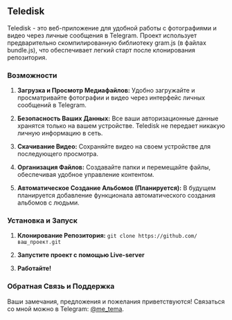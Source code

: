 <h2>Teledisk</h2>
<p>Teledisk - это веб-приложение для удобной работы с фотографиями и видео через личные сообщения в Telegram. 
  Проект использует предварительно скомпилированную библиотеку gram.js (в файлах bundle.js),
  что обеспечивает легкий старт после клонирования репозитория.</p>
  <h3>Возможности</h3>
  <ol>
    <li><p><strong>Загрузка и Просмотр Медиафайлов:</strong> Удобно загружайте и просматривайте фотографии и видео через интерфейс личных сообщений в Telegram.</p></li>
    <li><p><strong>Безопасность Ваших Данных:</strong> Все ваши авторизационные данные хранятся только на вашем устройстве. Teledisk не передает никакую личную информацию в сеть.</p></li>
    <li><p><strong>Скачивание Видео:</strong> Сохраняйте видео на своем устройстве для последующего просмотра.</p></li>
    <li><p><strong>Организация Файлов:</strong> Создавайте папки и перемещайте файлы, обеспечивая удобное управление контентом.</p></li>
    <li><p><strong>Автоматическое Создание Альбомов (Планируется):</strong> В будущем планируется добавление функционала автоматического создания альбомов с людьми.</p></li>
  </ol>
  <h3>Установка и Запуск</h3>
  <ol>
    <li><p><strong>Клонирование Репозитория:</strong> <code>git clone https://github.com/ваш_проект.git</code></p></li>
    <li><p><strong>Запустите проект с помощью Live-server</strong></p></li>
    <li><p><strong>Работайте!</strong></p></li>
  </ol>
  <h3>Обратная Связь и Поддержка</h3>
  <p>Ваши замечания, предложения и пожелания приветствуются! 
    Связаться со мной можно в Telegram: <a href="https://t.me/me_tema" target="_new">@me_tema</a>.</p>
